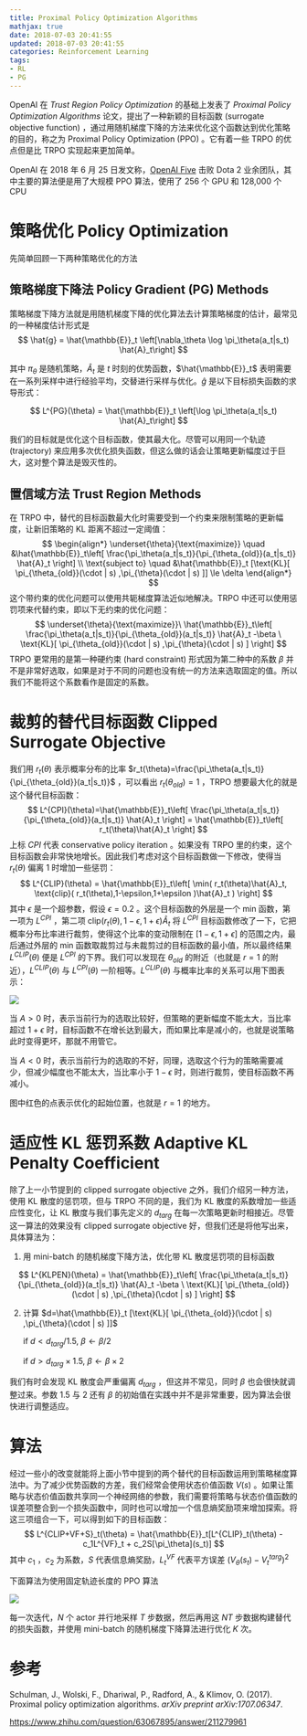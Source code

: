 ```yaml
---
title: Proximal Policy Optimization Algorithms
mathjax: true
date: 2018-07-03 20:41:55
updated: 2018-07-03 20:41:55
categories: Reinforcement Learning
tags: 
- RL
- PG
---
```


OpenAI 在 *Trust Region Policy Optimization* 的基础上发表了 *Proximal Policy Optimization Algorithms* 论文，提出了一种新颖的目标函数 (surrogate objective function) ，通过用随机梯度下降的方法来优化这个函数达到优化策略的目的，称之为 Proximal Policy Optimization (PPO) 。它有着一些 TRPO 的优点但是比 TRPO 实现起来更加简单。

OpenAI 在 2018 年 6 月 25 日发文称，[OpenAI Five](https://blog.openai.com/openai-five/) 击败 Dota 2 业余团队，其中主要的算法便是用了大规模 PPO 算法，使用了 256 个 GPU 和 128,000 个 CPU

<!--more-->

# 策略优化 Policy Optimization

先简单回顾一下两种策略优化的方法

## 策略梯度下降法 Policy Gradient (PG) Methods

策略梯度下降方法就是用随机梯度下降的优化算法去计算策略梯度的估计，最常见的一种梯度估计形式是
$$
\hat{g} = \hat{\mathbb{E}}_t \left[\nabla_\theta \log \pi_\theta(a_t|s_t) \hat{A}_t\right]
$$

其中 $\pi_\theta$ 是随机策略，$\hat{A}_t$ 是 $t$ 时刻的优势函数，$\hat{\mathbb{E}}_t$ 表明需要在一系列采样中进行经验平均，交替进行采样与优化。$\hat{g}$ 是以下目标损失函数的求导形式：

$$
L^{PG}(\theta) = \hat{\mathbb{E}}_t \left[\log \pi_\theta(a_t|s_t) \hat{A}_t\right]
$$

我们的目标就是优化这个目标函数，使其最大化。尽管可以用同一个轨迹 (trajectory) 来应用多次优化损失函数，但这么做的话会让策略更新幅度过于巨大，这对整个算法是毁灭性的。

## 置信域方法 Trust Region Methods

在 TRPO 中，替代的目标函数最大化时需要受到一个约束来限制策略的更新幅度，让新旧策略的 KL 距离不超过一定阈值：
$$
\begin{align*}
\underset{\theta}{\text{maximize}} \quad &\hat{\mathbb{E}}_t\left[ \frac{\pi_\theta(a_t|s_t)}{\pi_{\theta_{old}}(a_t|s_t)} \hat{A}_t \right] \\
\text{subject to} \quad  &\hat{\mathbb{E}}_t [\text{KL}[ \pi_{\theta_{old}}(\cdot | s) ,\pi_{\theta}(\cdot | s) ]] \le \delta
\end{align*}
$$
这个带约束的优化问题可以使用共轭梯度算法近似地解决。TRPO 中还可以使用惩罚项来代替约束，即以下无约束的优化问题：
$$
\underset{\theta}{\text{maximize}}\ \hat{\mathbb{E}}_t\left[ \frac{\pi_\theta(a_t|s_t)}{\pi_{\theta_{old}}(a_t|s_t)} \hat{A}_t -\beta \ \text{KL}[ \pi_{\theta_{old}}(\cdot | s) ,\pi_{\theta}(\cdot | s) ] \right]
$$
TRPO 更常用的是第一种硬约束 (hard constraint) 形式因为第二种中的系数 $\beta$ 并不是非常好选取，如果是对于不同的问题也没有统一的方法来选取固定的值。所以我们不能将这个系数看作是固定的系数。

# 裁剪的替代目标函数 Clipped Surrogate Objective

我们用 $r_t(\theta)$ 表示概率分布的比率 $r_t(\theta)=\frac{\pi_\theta(a_t|s_t)}{\pi_{\theta_{old}}(a_t|s_t)}$ ，可以看出 $r_t(\theta_{old}) = 1$ ，TRPO 想要最大化的就是这个替代目标函数：
$$
L^{CPI}(\theta)=\hat{\mathbb{E}}_t\left[ \frac{\pi_\theta(a_t|s_t)}{\pi_{\theta_{old}}(a_t|s_t)} \hat{A}_t \right] = \hat{\mathbb{E}}_t\left[ r_t(\theta)\hat{A}_t \right]
$$
上标 $CPI$ 代表 conservative policy iteration 。如果没有 TRPO 里的约束，这个目标函数会非常快地增长。因此我们考虑对这个目标函数做一下修改，使得当 $r_t(\theta)$ 偏离 1 时增加一些惩罚：
$$
L^{CLIP}(\theta) = \hat{\mathbb{E}}_t\left[ \min( r_t(\theta)\hat{A}_t, \text{clip}( r_t(\theta),1-\epsilon,1+\epsilon )\hat{A}_t ) \right]
$$
其中 $\epsilon$ 是一个超参数，假设 $\epsilon=0.2$ 。这个目标函数的外层是一个 min 函数，第一项为 $L^{CPI}$ ，第二项 $\text{clip}( r_t(\theta),1-\epsilon,1+\epsilon )\hat{A}_t$ 将 $L^{CPI}$ 目标函数修改了一下，它把概率分布比率进行裁剪，使得这个比率的变动限制在 $[1-\epsilon,1+\epsilon]$ 的范围之内，最后通过外层的 min 函数取裁剪过与未裁剪过的目标函数的最小值，所以最终结果 $L^{CLIP}(\theta)$ 便是 $L^{CPI}$ 的下界。我们可以发现在 $\theta_{old}$ 的附近（也就是 $r=1$ 的附近），$L^{CLIP}(\theta)$ 与 $L^{CPI}(\theta)$ 一阶相等。$L^{CLIP}(\theta)$ 与概率比率的关系可以用下图表示：

![](https://s1.ax1x.com/2018/07/04/PELqKg.png)

当 $A>0$ 时，表示当前行为的选取比较好，但策略的更新幅度不能太大，当比率超过 $1+\epsilon$ 时，目标函数不在增长达到最大，而如果比率是减小的，也就是说策略此时变得更坏，那就不用管它。

当 $A<0$ 时，表示当前行为的选取的不好，同理，选取这个行为的策略需要减少，但减少幅度也不能太大，当比率小于 $1-\epsilon$ 时，则进行裁剪，使目标函数不再减小。

图中红色的点表示优化的起始位置，也就是 $r=1$ 的地方。

# 适应性 KL 惩罚系数 Adaptive KL Penalty Coefficient

除了上一小节提到的 clipped surrogate objective 之外，我们介绍另一种方法，使用 KL 散度的惩罚项，但与 TRPO 不同的是，我们为 KL 散度的系数增加一些适应性变化，让 KL 散度与我们事先定义的 $d_{targ}$ 在每一次策略更新时相接近。尽管这一算法的效果没有 clipped surrogate objective 好，但我们还是将他写出来，具体算法为：

1. 用 mini-batch 的随机梯度下降方法，优化带 KL 散度惩罚项的目标函数

$$
L^{KLPEN}(\theta) = \hat{\mathbb{E}}_t\left[ \frac{\pi_\theta(a_t|s_t)}{\pi_{\theta_{old}}(a_t|s_t)} \hat{A}_t -\beta \ \text{KL}[ \pi_{\theta_{old}}(\cdot | s) ,\pi_{\theta}(\cdot | s) ] \right]
$$

2. 计算 $d=\hat{\mathbb{E}}_t [\text{KL}[ \pi_{\theta_{old}}(\cdot | s) ,\pi_{\theta}(\cdot | s) ]]$

   $\text{if} \ d<d_{targ}/1.5,\ \beta\leftarrow\beta/2$

   $\text{if} \ d>d_{targ} \times 1.5,\ \beta\leftarrow\beta \times 2$

我们有时会发现 KL 散度会严重偏离 $d_{targ}$ ，但这并不常见，同时 $\beta$ 也会很快就调整过来。参数 1.5 与 2 还有 $\beta$ 的初始值在实践中并不是非常重要，因为算法会很快进行调整适应。

# 算法

 经过一些小的改变就能将上面小节中提到的两个替代的目标函数运用到策略梯度算法中。为了减少优势函数的方差，我们经常会使用状态价值函数 $V(s)$ 。如果让策略与状态价值函数共享同一个神经网络的参数，我们需要将策略与状态价值函数的误差项整合到一个损失函数中，同时也可以增加一个信息熵奖励项来增加探索。将这三项组合一下，可以得到如下的目标函数：
$$
L^{CLIP+VF+S}_t(\theta) = \hat{\mathbb{E}}_t[L^{CLIP}_t(\theta) -c_1L^{VF}_t + c_2S[\pi_\theta](s_t)]
$$
其中 $c_1$ ，$c_2$ 为系数，$S$ 代表信息熵奖励，$L^{VF}_t$ 代表平方误差 $(V_\theta(s_t)-V^{targ}_t)^2$

下面算法为使用固定轨迹长度的 PPO 算法

![](https://s1.ax1x.com/2018/07/04/PVC9Rs.png)

每一次迭代，$N$ 个 actor 并行地采样 $T$ 步数据，然后再用这 $NT$ 步数据构建替代的损失函数，并使用 mini-batch 的随机梯度下降算法进行优化 $K$ 次。

# 参考

Schulman, J., Wolski, F., Dhariwal, P., Radford, A., & Klimov, O. (2017). Proximal policy optimization algorithms. *arXiv preprint arXiv:1707.06347*. 

https://www.zhihu.com/question/63067895/answer/211279961 